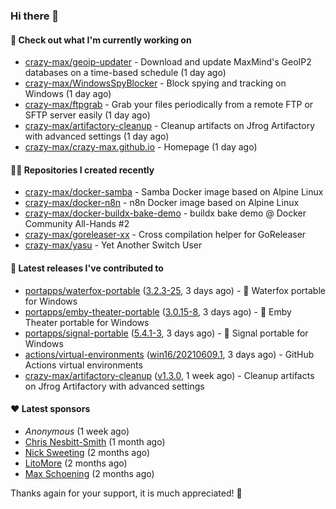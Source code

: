 ### Hi there 👋

#### 👷 Check out what I'm currently working on

- [crazy-max/geoip-updater](https://github.com/crazy-max/geoip-updater) - Download and update MaxMind&#39;s GeoIP2 databases on a time-based schedule (1 day ago)
- [crazy-max/WindowsSpyBlocker](https://github.com/crazy-max/WindowsSpyBlocker) - Block spying and tracking on Windows (1 day ago)
- [crazy-max/ftpgrab](https://github.com/crazy-max/ftpgrab) - Grab your files periodically from a remote FTP or SFTP server easily (1 day ago)
- [crazy-max/artifactory-cleanup](https://github.com/crazy-max/artifactory-cleanup) - Cleanup artifacts on Jfrog Artifactory with advanced settings (1 day ago)
- [crazy-max/crazy-max.github.io](https://github.com/crazy-max/crazy-max.github.io) - Homepage (1 day ago)

#### 👨‍💻 Repositories I created recently

- [crazy-max/docker-samba](https://github.com/crazy-max/docker-samba) - Samba Docker image based on Alpine Linux
- [crazy-max/docker-n8n](https://github.com/crazy-max/docker-n8n) - n8n Docker image based on Alpine Linux
- [crazy-max/docker-buildx-bake-demo](https://github.com/crazy-max/docker-buildx-bake-demo) - buildx bake demo @ Docker Community All-Hands #2
- [crazy-max/goreleaser-xx](https://github.com/crazy-max/goreleaser-xx) - Cross compilation helper for GoReleaser
- [crazy-max/yasu](https://github.com/crazy-max/yasu) - Yet Another Switch User

#### 🚀 Latest releases I've contributed to

- [portapps/waterfox-portable](https://github.com/portapps/waterfox-portable) ([3.2.3-25](https://github.com/portapps/waterfox-portable/releases/tag/3.2.3-25), 3 days ago) - 🚀 Waterfox portable for Windows 
- [portapps/emby-theater-portable](https://github.com/portapps/emby-theater-portable) ([3.0.15-8](https://github.com/portapps/emby-theater-portable/releases/tag/3.0.15-8), 3 days ago) - 🚀 Emby Theater portable for Windows
- [portapps/signal-portable](https://github.com/portapps/signal-portable) ([5.4.1-3](https://github.com/portapps/signal-portable/releases/tag/5.4.1-3), 3 days ago) - 🚀 Signal portable for Windows
- [actions/virtual-environments](https://github.com/actions/virtual-environments) ([win16/20210609.1](https://github.com/actions/virtual-environments/releases/tag/win16%2F20210609.1), 3 days ago) - GitHub Actions virtual environments
- [crazy-max/artifactory-cleanup](https://github.com/crazy-max/artifactory-cleanup) ([v1.3.0](https://github.com/crazy-max/artifactory-cleanup/releases/tag/v1.3.0), 1 week ago) - Cleanup artifacts on Jfrog Artifactory with advanced settings

#### ❤️ Latest sponsors
- _Anonymous_ (1 week ago)
- [Chris Nesbitt-Smith](https://github.com/chrisns) (1 month ago)
- [Nick Sweeting](https://github.com/pirate) (2 months ago)
- [LitoMore](https://github.com/LitoMore) (2 months ago)
- [Max Schoening](https://github.com/max) (2 months ago)

Thanks again for your support, it is much appreciated! 🙏
